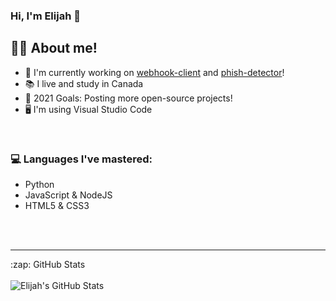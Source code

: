 
### Hi, I'm Elijah 👋


## 👨‍🎓 About me!

- 🤖 I'm currently working on [webhook-client](https://github.com/ElijahGives/webhook-client) and [phish-detector](https://github.com/ElijahGives/phish-detector)!
- 📚 I live and study in Canada
- 🥅 2021 Goals: Posting more open-source projects!
- 🖥 I'm using Visual Studio Code 

<br />

### 💻 Languages I've mastered:
- Python
- JavaScript & NodeJS
- HTML5 & CSS3



<br />
<br />

---






  <summary>:zap: GitHub Stats</summary><br/>


  <img align="left" alt="Elijah's GitHub Stats" src="https://github-readme-stats.vercel.app/api?username=elijahgives&show_icons=true&theme=radical&hide_border=true" />
  


